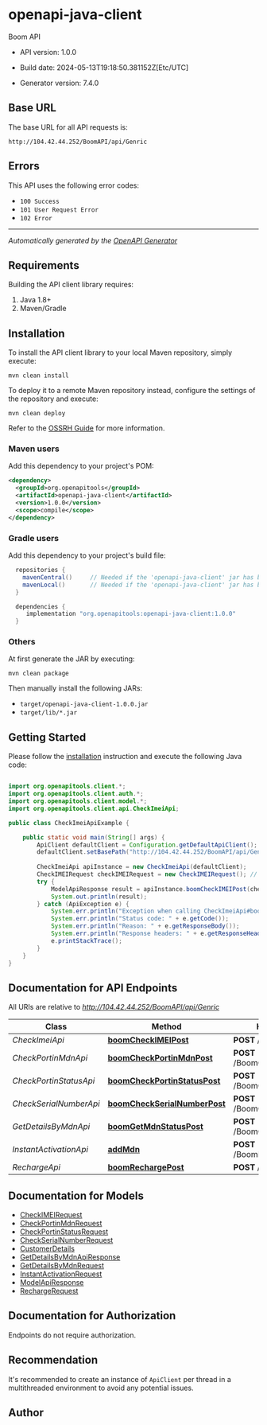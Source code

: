 # openapi-java-client

Boom API

- API version: 1.0.0

- Build date: 2024-05-13T19:18:50.381152Z[Etc/UTC]

- Generator version: 7.4.0

## Base URL

The base URL for all API requests is:

`http://104.42.44.252/BoomAPI/api/Genric`

## Errors

This API uses the following error codes:

- `100 Success`
- `101 User Request Error`
- `102 Error` 
------


*Automatically generated by the [OpenAPI Generator](https://openapi-generator.tech)*

## Requirements

Building the API client library requires:

1. Java 1.8+
2. Maven/Gradle

## Installation

To install the API client library to your local Maven repository, simply execute:

```shell
mvn clean install
```

To deploy it to a remote Maven repository instead, configure the settings of the repository and execute:

```shell
mvn clean deploy
```

Refer to the [OSSRH Guide](http://central.sonatype.org/pages/ossrh-guide.html) for more information.

### Maven users

Add this dependency to your project's POM:

```xml
<dependency>
  <groupId>org.openapitools</groupId>
  <artifactId>openapi-java-client</artifactId>
  <version>1.0.0</version>
  <scope>compile</scope>
</dependency>
```

### Gradle users

Add this dependency to your project's build file:

```groovy
  repositories {
    mavenCentral()     // Needed if the 'openapi-java-client' jar has been published to maven central.
    mavenLocal()       // Needed if the 'openapi-java-client' jar has been published to the local maven repo.
  }

  dependencies {
     implementation "org.openapitools:openapi-java-client:1.0.0"
  }
```

### Others

At first generate the JAR by executing:

```shell
mvn clean package
```

Then manually install the following JARs:

- `target/openapi-java-client-1.0.0.jar`
- `target/lib/*.jar`

## Getting Started

Please follow the [installation](#installation) instruction and execute the following Java code:

```java

import org.openapitools.client.*;
import org.openapitools.client.auth.*;
import org.openapitools.client.model.*;
import org.openapitools.client.api.CheckImeiApi;

public class CheckImeiApiExample {

    public static void main(String[] args) {
        ApiClient defaultClient = Configuration.getDefaultApiClient();
        defaultClient.setBasePath("http://104.42.44.252/BoomAPI/api/Genric");
        
        CheckImeiApi apiInstance = new CheckImeiApi(defaultClient);
        CheckIMEIRequest checkIMEIRequest = new CheckIMEIRequest(); // CheckIMEIRequest | <h1>Description</h1> <h3>The \"Check by IMEI\" API designed to provide information about the validity and status of an International Mobile Equipment Identity (IMEI) number. IMEI validity can refer to various aspects such as whether the device associated with the IMEI is legitimate. <h3> <h1>Endpoints</h1> <h4>/BoomCheckImei</h4> <h1>Request Type</h1> <h4>Post</h4> <h3>Parameters</h3> <ul> <li><strong>ClientCode</strong> (String - Mandatory)</li> <li><strong>IMEI</strong> (String - Mandatory) IMEI length must be between 14 and 16 characters.</li> <li><strong>Carrier_Type</strong> (Int - Mandatory) 97 for purple2 and 90 for red.</li> <li><strong>is4g</strong> (Boolean - Mandatory) True with 4G and False without 4G.</li> </ul>
        try {
            ModelApiResponse result = apiInstance.boomCheckIMEIPost(checkIMEIRequest);
            System.out.println(result);
        } catch (ApiException e) {
            System.err.println("Exception when calling CheckImeiApi#boomCheckIMEIPost");
            System.err.println("Status code: " + e.getCode());
            System.err.println("Reason: " + e.getResponseBody());
            System.err.println("Response headers: " + e.getResponseHeaders());
            e.printStackTrace();
        }
    }
}

```

## Documentation for API Endpoints

All URIs are relative to *http://104.42.44.252/BoomAPI/api/Genric*

Class | Method | HTTP request | Description
------------ | ------------- | ------------- | -------------
*CheckImeiApi* | [**boomCheckIMEIPost**](docs/CheckImeiApi.md#boomCheckIMEIPost) | **POST** /BoomCheckIMEI | 
*CheckPortinMdnApi* | [**boomCheckPortinMdnPost**](docs/CheckPortinMdnApi.md#boomCheckPortinMdnPost) | **POST** /BoomCheckPortinMdn | 
*CheckPortinStatusApi* | [**boomCheckPortinStatusPost**](docs/CheckPortinStatusApi.md#boomCheckPortinStatusPost) | **POST** /BoomCheckPortinStatus | 
*CheckSerialNumberApi* | [**boomCheckSerialNumberPost**](docs/CheckSerialNumberApi.md#boomCheckSerialNumberPost) | **POST** /BoomCheckSerialNumber | 
*GetDetailsByMdnApi* | [**boomGetMdnStatusPost**](docs/GetDetailsByMdnApi.md#boomGetMdnStatusPost) | **POST** /BoomGetMdnStatus | 
*InstantActivationApi* | [**addMdn**](docs/InstantActivationApi.md#addMdn) | **POST** /BoomInstantActivation | 
*RechargeApi* | [**boomRechargePost**](docs/RechargeApi.md#boomRechargePost) | **POST** /BoomRecharge | 


## Documentation for Models

 - [CheckIMEIRequest](docs/CheckIMEIRequest.md)
 - [CheckPortinMdnRequest](docs/CheckPortinMdnRequest.md)
 - [CheckPortinStatusRequest](docs/CheckPortinStatusRequest.md)
 - [CheckSerialNumberRequest](docs/CheckSerialNumberRequest.md)
 - [CustomerDetails](docs/CustomerDetails.md)
 - [GetDetailsByMdnApiResponse](docs/GetDetailsByMdnApiResponse.md)
 - [GetDetailsByMdnRequest](docs/GetDetailsByMdnRequest.md)
 - [InstantActivationRequest](docs/InstantActivationRequest.md)
 - [ModelApiResponse](docs/ModelApiResponse.md)
 - [RechargeRequest](docs/RechargeRequest.md)


<a id="documentation-for-authorization"></a>
## Documentation for Authorization

Endpoints do not require authorization.


## Recommendation

It's recommended to create an instance of `ApiClient` per thread in a multithreaded environment to avoid any potential issues.

## Author



